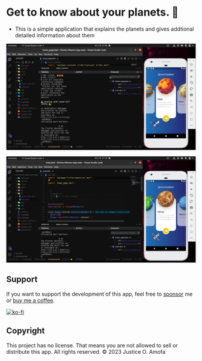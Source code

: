 # Get to know about your planets.  :rocket:

*  This is a simple application that explains the planets and gives addtional detailed information about them

![(1)](https://github.com/Joamofa1/PlanetsEducationApp/blob/main/Screens/Screen.png)

![(2)](https://github.com/Joamofa1/PlanetsEducationApp/blob/main/Screens/screen2.png)


## Support

If you want to support the development of this app, feel free to [sponsor](https://ko-fi.com/justiceoheneamofa) me or [buy me a coffee](https://ko-fi.com/justiceoheneamofa).

[![ko-fi](https://www.ko-fi.com/img/githubbutton_sm.svg)](https://ko-fi.com/justiceoheneamofa)

## Copyright

This project has no license. That means you are not allowed to sell or distribute this app.
All rights reserved.
© 2023 Justice O. Amofa
